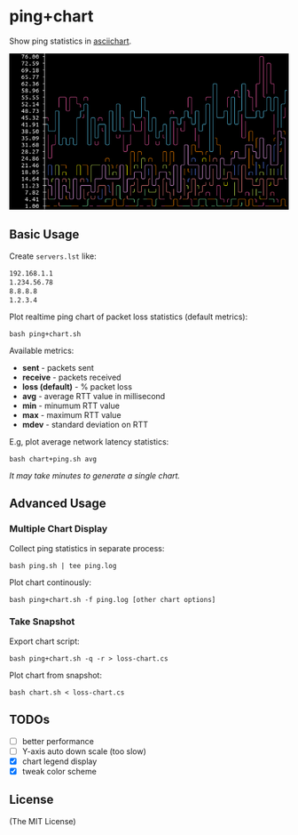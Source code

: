 # ping+chart

Show ping statistics in [asciichart](https://github.com/kroitor/asciichart).

![screenshot.png](docs/screenshot.png)

## Basic Usage

Create `servers.lst` like:

    192.168.1.1
    1.234.56.78
    8.8.8.8
    1.2.3.4

Plot realtime ping chart of packet loss statistics (default metrics):

    bash ping+chart.sh

Available metrics:

- **sent** - packets sent
- **receive** - packets received
- **loss (default)** - % packet loss
- **avg** - average RTT value in millisecond
- **min** - minumum RTT value
- **max** - maximum RTT value
- **mdev** - standard deviation on RTT

E.g, plot average network latency statistics:

    bash chart+ping.sh avg

_It may take minutes to generate a single chart._

## Advanced Usage

### Multiple Chart Display

Collect ping statistics in separate process:

    bash ping.sh | tee ping.log

Plot chart continously:

    bash ping+chart.sh -f ping.log [other chart options]

### Take Snapshot

Export chart script:

    bash ping+chart.sh -q -r > loss-chart.cs

Plot chart from snapshot:

    bash chart.sh < loss-chart.cs

## TODOs

- [ ] better performance
- [ ] Y-axis auto down scale (too slow)
- [x] chart legend display
- [x] tweak color scheme

## License

(The MIT License)
